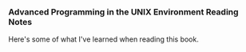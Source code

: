 ### Advanced Programming in the UNIX Environment Reading Notes

Here's some of what I've learned when reading this book.

